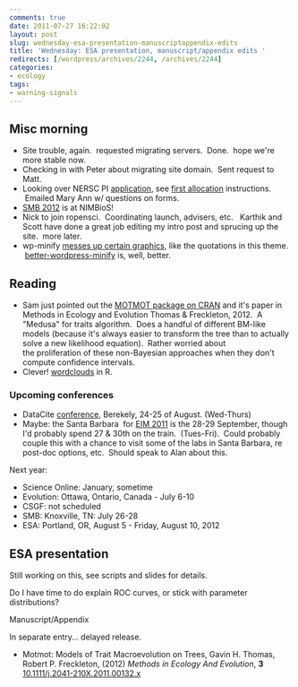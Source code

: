 ```yaml
---
comments: true
date: 2011-07-27 16:22:02
layout: post
slug: wednesday-esa-presentation-manuscriptappendix-edits
title: 'Wednesday: ESA presentation, manuscript/appendix edits '
redirects: [/wordpress/archives/2244, /archives/2244]
categories:
- ecology
tags:
- warning-signals
---
```


## Misc morning


* Site trouble, again.  requested migrating servers.  Done.  hope we're more stable now.
* Checking in with Peter about migrating site domain.  Sent request to Matt.
* Looking over NERSC PI [application](https://nim.nersc.gov/ercap_menu.php), see [first allocation](http://www.nersc.gov/users/accounts/allocations/first-allocation/) instructions.  Emailed Mary Ann w/ questions on forms.
* [SMB 2012](http://nimbios.org/SMB2012/) is at NIMBioS!
* Nick to join ropensci.  Coordinating launch, advisers, etc.   Karthik and Scott have done a great job editing my intro post and sprucing up the site.  more later.
* wp-minify [messes up certain graphics](http://wordpress.org/support/topic/block-quote-missing-quotation-graphic?replies=4#post-2229639), like the quotations in this theme.  [better-wordpress-minify](http://wordpress.org/extend/plugins/bwp-minify/) is, well, better.



## Reading


* Sam just pointed out the [MOTMOT package on CRAN](http://cran.r-project.org/web/packages/motmot/index.html) and it's paper in Methods in Ecology and Evolution Thomas & Freckleton, 2012.  A "Medusa" for traits algorithm.  Does a handful of different BM-like models (because it's always easier to transform the tree than to actually solve a new likelihood equation).  Rather worried about the proliferation of these non-Bayesian approaches when they don't compute confidence intervals.
* Clever! [wordclouds](http://onertipaday.blogspot.com/2011/07/word-cloud-in-r.html?utm_source=twitterfeed&utm_medium=twitter&utm_campaign=Feed%3A+OneRTipADay+%28One+R+Tip+A+Day%29) in R.


### Upcoming conferences

* DataCite [conference](http://datacite2011.eventbrite.com/), Berekely, 24-25 of August. (Wed-Thurs)
* Maybe: the Santa Barbara  for [EIM 2011](https://eim.ecoinformatics.org/eim2011) is the 28-29 September, though I'd probably spend 27 & 30th on the train.  (Tues-Fri).  Could probably couple this with a chance to visit some of the labs in Santa Barbara, re post-doc options, etc.  Should speak to Alan about this.



Next year:

* Science Online: January, sometime
* Evolution: Ottawa, Ontario, Canada - July 6-10
* CSGF: not scheduled
* SMB: Knoxville, TN: July 26-28
* ESA: Portland, OR, August 5 - Friday, August 10, 2012

## ESA presentation

Still working on this, see scripts and slides for details.

Do I have time to do explain ROC curves, or stick with parameter distributions?

Manuscript/Appendix

In separate entry... delayed release.

-  Motmot: Models of Trait Macroevolution on Trees, Gavin H. Thomas, Robert P. Freckleton,  (2012) *Methods in Ecology And Evolution*, **3**    [10.1111/j.2041-210X.2011.00132.x](http://dx.doi.org/10.1111/j.2041-210X.2011.00132.x)
